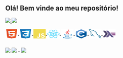## Olá! Bem vinde ao meu repositório!

 <div>
  <a href="https://github.com/jjangj">
  <img height="170em" src="https://github-readme-stats.vercel.app/api?username=jjangj&show_icons=true&theme=buefy&include_all_commits=true&count_private=true"/>
  <img height="170em" src="https://github-readme-stats.vercel.app/api/top-langs/?username=jjangj&layout=compact&langs_count=7&theme=buefy"/>
</div>
  
  <div style="display: inline_block"><br>
    <img align="center" alt="Rafa-HTML" height="30" width="40" src="https://raw.githubusercontent.com/devicons/devicon/master/icons/html5/html5-original.svg">
    <img align="center" alt="Rafa-CSS" height="30" width="40" src="https://raw.githubusercontent.com/devicons/devicon/master/icons/css3/css3-original.svg">
    <img align="center" alt="Rafa-Js" height="30" width="40" src="https://raw.githubusercontent.com/devicons/devicon/master/icons/javascript/javascript-plain.svg">
    <img align="center" alt="Rafa-React" height="30" width="40" src="https://raw.githubusercontent.com/devicons/devicon/master/icons/react/react-original.svg">
    <img align="center" alt="Rafa-CSS" height="30" width="40" src="https://raw.githubusercontent.com/devicons/devicon/master/icons/java/java-original.svg">
    <img align="center" alt="Rafa-CSS" height="30" width="40" src="https://raw.githubusercontent.com/devicons/devicon/master/icons/c/c-original.svg">
    <img align="center" alt="Rafa-CSS" height="30" width="40" src="https://raw.githubusercontent.com/devicons/devicon/master/icons/mysql/mysql-original.svg">
    <img align="center" alt="Rafa-CSS" height="30" width="40" src="https://raw.githubusercontent.com/devicons/devicon/master/icons/haskell/haskell-original.svg">
</div>
  
  ##
  
  <div> 
  <a href = "mailto:jeniferjangj@gmail.com"><img src="https://img.shields.io/badge/-Gmail-%23333?style=for-the-badge&logo=gmail&logoColor=white" target="_blank"></a>
  <a href="https://www.linkedin.com/in/jeniferjang" target="_blank"><img src="https://img.shields.io/badge/-LinkedIn-%230077B5?style=for-the-badge&logo=linkedin&logoColor=white" target="_blank"></a> - 
    <a href="https://www.behance.net/jeniferjjang" target="_blank"><img src="https://aleen42.github.io/badges/src/behance.svg" target="_blank"></a>
 
  <!--![Snake animation](https://github.com/jjang/jjangj/blob/output/github-contribution-grid-snake.svg)--!>
 
</div>
